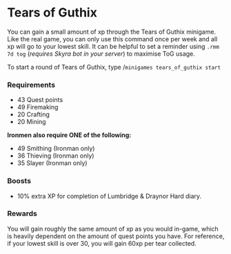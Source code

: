 # Tears of Guthix

You can gain a small amount of xp through the Tears of Guthix minigame. Like the real game, you can only use this command once per week and all xp will go to your lowest skill. It can be helpful to set a reminder using `.rmm 7d tog` (_requires Skyra bot in your server_) to maximise ToG usage.

To start a round of Tears of Guthix, type  /`minigames tears_of_guthix start`&#x20;

### Requirements

* 43 Quest points
* 49 Firemaking
* 20 Crafting
* 20 Mining

**Ironmen also require ONE of the following:**

* 49 Smithing (Ironman only)
* 36 Thieving (Ironman only)
* 35 Slayer (Ironman only)

### Boosts

* 10% extra XP for completion of Lumbridge & Draynor Hard diary.

### Rewards

You will gain roughly the same amount of xp as you would in-game, which is heavily dependent on the amount of quest points you have. For reference, if your lowest skill is over 30, you will gain 60xp per tear collected.
